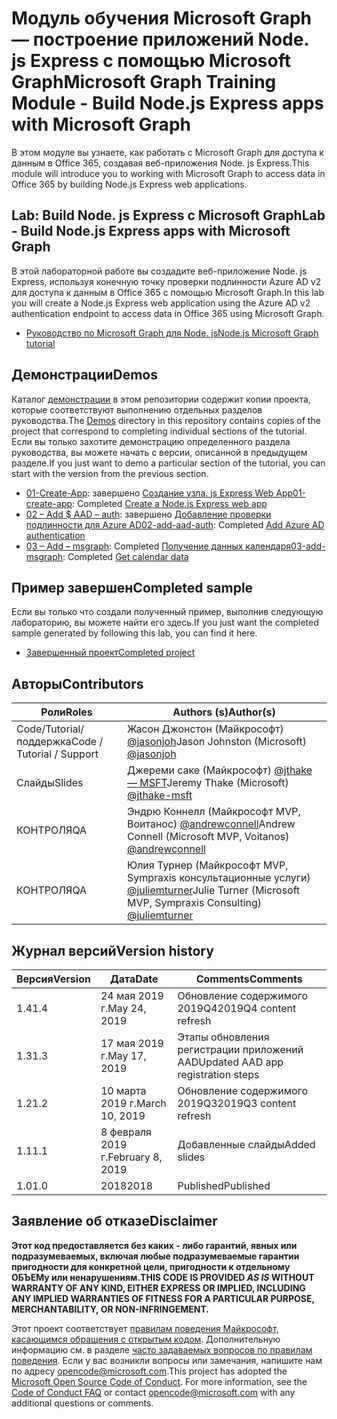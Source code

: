 # <a name="microsoft-graph-training-module---build-nodejs-express-apps-with-microsoft-graph"></a><span data-ttu-id="62ab3-101">Модуль обучения Microsoft Graph — построение приложений Node. js Express с помощью Microsoft Graph</span><span class="sxs-lookup"><span data-stu-id="62ab3-101">Microsoft Graph Training Module - Build Node.js Express apps with Microsoft Graph</span></span>

<span data-ttu-id="62ab3-102">В этом модуле вы узнаете, как работать с Microsoft Graph для доступа к данным в Office 365, создавая веб-приложения Node. js Express.</span><span class="sxs-lookup"><span data-stu-id="62ab3-102">This module will introduce you to working with Microsoft Graph to access data in Office 365 by building Node.js Express web applications.</span></span>

## <a name="lab---build-nodejs-express-apps-with-microsoft-graph"></a><span data-ttu-id="62ab3-103">Lab: Build Node. js Express с Microsoft Graph</span><span class="sxs-lookup"><span data-stu-id="62ab3-103">Lab - Build Node.js Express apps with Microsoft Graph</span></span>

<span data-ttu-id="62ab3-104">В этой лабораторной работе вы создадите веб-приложение Node. js Express, используя конечную точку проверки подлинности Azure AD v2 для доступа к данным в Office 365 с помощью Microsoft Graph.</span><span class="sxs-lookup"><span data-stu-id="62ab3-104">In this lab you will create a Node.js Express web application using the Azure AD v2 authentication endpoint to access data in Office 365 using Microsoft Graph.</span></span>

- [<span data-ttu-id="62ab3-105">Руководство по Microsoft Graph для Node. js</span><span class="sxs-lookup"><span data-stu-id="62ab3-105">Node.js Microsoft Graph tutorial</span></span>](https://docs.microsoft.com/graph/training/node-tutorial)

## <a name="demos"></a><span data-ttu-id="62ab3-106">Демонстрации</span><span class="sxs-lookup"><span data-stu-id="62ab3-106">Demos</span></span>

<span data-ttu-id="62ab3-107">Каталог [демонстрации](./Demos) в этом репозитории содержит копии проекта, которые соответствуют выполнению отдельных разделов руководства.</span><span class="sxs-lookup"><span data-stu-id="62ab3-107">The [Demos](./Demos) directory in this repository contains copies of the project that correspond to completing individual sections of the tutorial.</span></span> <span data-ttu-id="62ab3-108">Если вы только захотите демонстрацию определенного раздела руководства, вы можете начать с версии, описанной в предыдущем разделе.</span><span class="sxs-lookup"><span data-stu-id="62ab3-108">If you just want to demo a particular section of the tutorial, you can start with the version from the previous section.</span></span>

- <span data-ttu-id="62ab3-109">[01-Create-App](Demos/01-create-app): завершено [Создание узла. js Express Web App](https://docs.microsoft.com/graph/training/node-tutorial?tutorial-step=1)</span><span class="sxs-lookup"><span data-stu-id="62ab3-109">[01-create-app](Demos/01-create-app): Completed [Create a Node.js Express web app](https://docs.microsoft.com/graph/training/node-tutorial?tutorial-step=1)</span></span>
- <span data-ttu-id="62ab3-110">[02 – Add $ AAD – auth](Demos/02-add-aad-auth): завершено [Добавление проверки подлинности для Azure AD](https://docs.microsoft.com/graph/training/node-tutorial?tutorial-step=3)</span><span class="sxs-lookup"><span data-stu-id="62ab3-110">[02-add-aad-auth](Demos/02-add-aad-auth): Completed [Add Azure AD authentication](https://docs.microsoft.com/graph/training/node-tutorial?tutorial-step=3)</span></span>
- <span data-ttu-id="62ab3-111">[03 – Add – msgraph](Demos/03-add-msgraph): Completed [Получение данных календаря](https://docs.microsoft.com/graph/training/node-tutorial?tutorial-step=4)</span><span class="sxs-lookup"><span data-stu-id="62ab3-111">[03-add-msgraph](Demos/03-add-msgraph): Completed [Get calendar data](https://docs.microsoft.com/graph/training/node-tutorial?tutorial-step=4)</span></span>

## <a name="completed-sample"></a><span data-ttu-id="62ab3-112">Пример завершен</span><span class="sxs-lookup"><span data-stu-id="62ab3-112">Completed sample</span></span>

<span data-ttu-id="62ab3-113">Если вы только что создали полученный пример, выполнив следующую лабораторию, вы можете найти его здесь.</span><span class="sxs-lookup"><span data-stu-id="62ab3-113">If you just want the completed sample generated by following this lab, you can find it here.</span></span>

- [<span data-ttu-id="62ab3-114">Завершенный проект</span><span class="sxs-lookup"><span data-stu-id="62ab3-114">Completed project</span></span>](Demos/03-add-msgraph)

## <a name="contributors"></a><span data-ttu-id="62ab3-115">Авторы</span><span class="sxs-lookup"><span data-stu-id="62ab3-115">Contributors</span></span>

|           <span data-ttu-id="62ab3-116">Роли</span><span class="sxs-lookup"><span data-stu-id="62ab3-116">Roles</span></span>            |                                           <span data-ttu-id="62ab3-117">Authors (s)</span><span class="sxs-lookup"><span data-stu-id="62ab3-117">Author(s)</span></span>                                           |
| -------------------------- | --------------------------------------------------------------------------------------------- |
| <span data-ttu-id="62ab3-118">Code/Tutorial/поддержка</span><span class="sxs-lookup"><span data-stu-id="62ab3-118">Code / Tutorial  / Support</span></span> | <span data-ttu-id="62ab3-119">Жасон Джонстон (Майкрософт) [@jasonjoh](//github.com/jasonjoh)</span><span class="sxs-lookup"><span data-stu-id="62ab3-119">Jason Johnston (Microsoft) [@jasonjoh](//github.com/jasonjoh)</span></span>                                 |
| <span data-ttu-id="62ab3-120">Слайды</span><span class="sxs-lookup"><span data-stu-id="62ab3-120">Slides</span></span>                     | <span data-ttu-id="62ab3-121">Джереми саке (Майкрософт) [@jthake — MSFT](//github.com/jthake-msft)</span><span class="sxs-lookup"><span data-stu-id="62ab3-121">Jeremy Thake (Microsoft) [@jthake-msft](//github.com/jthake-msft)</span></span>                             |
| <span data-ttu-id="62ab3-122">КОНТРОЛЯ</span><span class="sxs-lookup"><span data-stu-id="62ab3-122">QA</span></span>                         | <span data-ttu-id="62ab3-123">Эндрю Коннелл (Майкрософт MVP, Воитанос) [@andrewconnell](//github.com/andrewconnell)</span><span class="sxs-lookup"><span data-stu-id="62ab3-123">Andrew Connell (Microsoft MVP, Voitanos) [@andrewconnell](//github.com/andrewconnell)</span></span>         |
| <span data-ttu-id="62ab3-124">КОНТРОЛЯ</span><span class="sxs-lookup"><span data-stu-id="62ab3-124">QA</span></span>                         | <span data-ttu-id="62ab3-125">Юлия Турнер (Майкрософт MVP, Sympraxis консультационные услуги) [@juliemturner](//github.com/juliemturner)</span><span class="sxs-lookup"><span data-stu-id="62ab3-125">Julie Turner (Microsoft MVP, Sympraxis Consulting) [@juliemturner](//github.com/juliemturner)</span></span> |

## <a name="version-history"></a><span data-ttu-id="62ab3-126">Журнал версий</span><span class="sxs-lookup"><span data-stu-id="62ab3-126">Version history</span></span>

| <span data-ttu-id="62ab3-127">Версия</span><span class="sxs-lookup"><span data-stu-id="62ab3-127">Version</span></span> |       <span data-ttu-id="62ab3-128">Дата</span><span class="sxs-lookup"><span data-stu-id="62ab3-128">Date</span></span>       |              <span data-ttu-id="62ab3-129">Comments</span><span class="sxs-lookup"><span data-stu-id="62ab3-129">Comments</span></span>              |
| ------- | ---------------- | ---------------------------------- |
| <span data-ttu-id="62ab3-130">1.4</span><span class="sxs-lookup"><span data-stu-id="62ab3-130">1.4</span></span>     | <span data-ttu-id="62ab3-131">24 мая 2019 г.</span><span class="sxs-lookup"><span data-stu-id="62ab3-131">May 24, 2019</span></span>     | <span data-ttu-id="62ab3-132">Обновление содержимого 2019Q4</span><span class="sxs-lookup"><span data-stu-id="62ab3-132">2019Q4 content refresh</span></span>             |
| <span data-ttu-id="62ab3-133">1.3</span><span class="sxs-lookup"><span data-stu-id="62ab3-133">1.3</span></span>     | <span data-ttu-id="62ab3-134">17 мая 2019 г.</span><span class="sxs-lookup"><span data-stu-id="62ab3-134">May 17, 2019</span></span>     | <span data-ttu-id="62ab3-135">Этапы обновления регистрации приложений AAD</span><span class="sxs-lookup"><span data-stu-id="62ab3-135">Updated AAD app registration steps</span></span> |
| <span data-ttu-id="62ab3-136">1.2</span><span class="sxs-lookup"><span data-stu-id="62ab3-136">1.2</span></span>     | <span data-ttu-id="62ab3-137">10 марта 2019 г.</span><span class="sxs-lookup"><span data-stu-id="62ab3-137">March 10, 2019</span></span>   | <span data-ttu-id="62ab3-138">Обновление содержимого 2019Q3</span><span class="sxs-lookup"><span data-stu-id="62ab3-138">2019Q3 content refresh</span></span>             |
| <span data-ttu-id="62ab3-139">1.1</span><span class="sxs-lookup"><span data-stu-id="62ab3-139">1.1</span></span>     | <span data-ttu-id="62ab3-140">8 февраля 2019 г.</span><span class="sxs-lookup"><span data-stu-id="62ab3-140">February 8, 2019</span></span> | <span data-ttu-id="62ab3-141">Добавленные слайды</span><span class="sxs-lookup"><span data-stu-id="62ab3-141">Added slides</span></span>                       |
| <span data-ttu-id="62ab3-142">1.0</span><span class="sxs-lookup"><span data-stu-id="62ab3-142">1.0</span></span>     | <span data-ttu-id="62ab3-143">2018</span><span class="sxs-lookup"><span data-stu-id="62ab3-143">2018</span></span>             | <span data-ttu-id="62ab3-144">Published</span><span class="sxs-lookup"><span data-stu-id="62ab3-144">Published</span></span>                          |

## <a name="disclaimer"></a><span data-ttu-id="62ab3-145">Заявление об отказе</span><span class="sxs-lookup"><span data-stu-id="62ab3-145">Disclaimer</span></span>

<span data-ttu-id="62ab3-146">**Этот код предоставляется без каких *-* либо гарантий, явных или подразумеваемых, включая любые подразумеваемые гарантии пригодности для конкретной цели, пригодности к отдельному ОБЪЕМу или ненарушениям.**</span><span class="sxs-lookup"><span data-stu-id="62ab3-146">**THIS CODE IS PROVIDED *AS IS* WITHOUT WARRANTY OF ANY KIND, EITHER EXPRESS OR IMPLIED, INCLUDING ANY IMPLIED WARRANTIES OF FITNESS FOR A PARTICULAR PURPOSE, MERCHANTABILITY, OR NON-INFRINGEMENT.**</span></span>

<span data-ttu-id="62ab3-p102">Этот проект соответствует [правилам поведения Майкрософт, касающимся обращения с открытым кодом](https://opensource.microsoft.com/codeofconduct/). Дополнительную информацию см. в разделе [часто задаваемых вопросов по правилам поведения](https://opensource.microsoft.com/codeofconduct/faq/). Если у вас возникли вопросы или замечания, напишите нам по адресу [opencode@microsoft.com](mailto:opencode@microsoft.com).</span><span class="sxs-lookup"><span data-stu-id="62ab3-p102">This project has adopted the [Microsoft Open Source Code of Conduct](https://opensource.microsoft.com/codeofconduct/). For more information, see the [Code of Conduct FAQ](https://opensource.microsoft.com/codeofconduct/faq/) or contact [opencode@microsoft.com](mailto:opencode@microsoft.com) with any additional questions or comments.</span></span>
